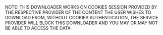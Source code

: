 NOTE: THIS DOWNLOADER WORKS ON COOKIES SESSION PROVIDED BY THE RESPECTIVE PROVIDER OF THE CONTENT THE USER WISHES TO DOWNLOAD FROM, WITHOUT COOKIES AUTHENTICATION, THE SERVICE PROVIDER WILL BLOCK THIS DOWNLOADER AND YOU MAY OR MAY NOT BE ABLE TO ACCESS THE DATA